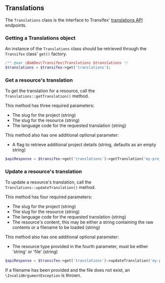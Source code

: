 ## Translations

The `Translations` class is the interface to Transifex' [translations API](http://docs.transifex.com/api/translations/) endpoints.

### Getting a Translations object

An instance of the `Translations` class should be retrieved through the `Transifex` class' `get()` factory.

```php
/** @var \BabDev\Transifex\Translations $translations */
$translations = $transifex->get('translations');
```

### Get a resource's translation

To get the translation for a resource, call the `Translations::getTranslation()` method.

This method has three required parameters:

* The slug for the project (string)
* The slug for the resource (string)
* The language code for the requested translation (string)

This method also has one additional optional parameter:

* A flag to retrieve additional project details (string, defaults as an empty string)

```php
$apiResponse = $transifex->get('translations')->getTranslation('my-project', 'resource-1', 'fr-FR');
```

### Update a resource's translation

To update a resource's translation, call the `Translations::updateTranslation()` method.

This method has four required parameters:

* The slug for the project (string)
* The slug for the resource (string)
* The language code for the requested translation (string)
* The resource's content, this may be either a string containing the raw contents or a filename to be loaded (string)

This method also has one additional optional parameter:

* The resource type provided in the fourth parameter, must be either 'string' or 'file' (string)

```php
$apiResponse = $transifex->get('translations')->updateTranslation('my-project', 'resource-1', 'fr-FR', 'TEST="Mon test Chaîne"');
```

If a filename has been provided and the file does not exist, an `\InvalidArgumentException` is thrown.
